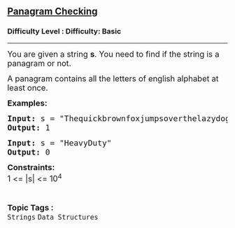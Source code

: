 <h2><a href="https://www.geeksforgeeks.org/problems/panagram-checking/1?page=10&category=Strings&sortBy=submissions">Panagram Checking</a></h2><h3>Difficulty Level : Difficulty: Basic</h3><hr><div class="problems_problem_content__Xm_eO"><p><span style="font-size: 18px;">You are given a string <strong>s</strong>. You need to find if the string is a panagram or not.</span></p>
<p><span style="font-size: 18px;">A panagram contains all the letters of english alphabet at least once.</span></p>
<p><strong><span style="font-size: 18px;">Examples:</span></strong></p>
<pre><strong><span style="font-size: 18px;">Input: </span></strong><span style="font-size: 18px;">s = "Thequickbrownfoxjumpsoverthelazydog"
<strong>Output: </strong>1</span></pre>
<pre><strong><span style="font-size: 18px;">Input: </span></strong><span style="font-size: 18px;">s = "HeavyDuty"
<strong>Output: </strong>0</span></pre>
<p><span style="font-size: 18px;"><strong>Constraints:</strong><br>1 &lt;= |s| &lt;= 10<sup>4&nbsp;</sup></span></p></div><br><p><span style=font-size:18px><strong>Topic Tags : </strong><br><code>Strings</code>&nbsp;<code>Data Structures</code>&nbsp;